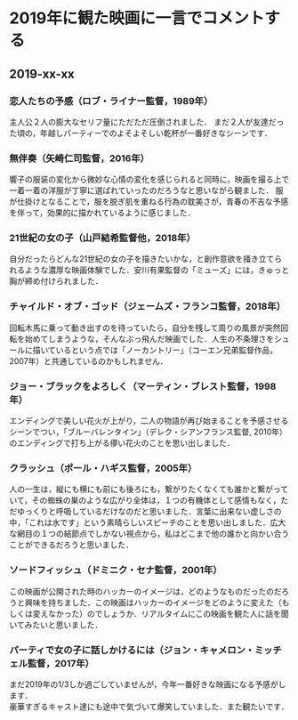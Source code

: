 # 2019年に観た映画に一言でコメントする

## 2019-xx-xx

### 恋人たちの予感（ロブ・ライナー監督，1989年）

主人公２人の膨大なセリフ量にただただ圧倒されました．
まだ２人が友達だった頃の，年越しパーティーでのよそよそしい乾杯が一番好きなシーンです．

### 無伴奏（矢崎仁司監督，2016年）

響子の服装の変化から微妙な心情の変化を感じられると同時に，映画を撮る上で一着一着の洋服が丁寧に選ばれていったのだろうなと思いながら観ました．
服が仕掛けとなることで，服を脱ぎ肌を重ねる行為の耽美さが，青春の不吉な予感を伴って，効果的に描かれているように感じました．

### 21世紀の女の子（山戸結希監督他，2018年）

自分だったらどんな21世紀の女の子を描きたいかな，と創作意欲を掻き立てられるような濃厚な映画体験でした．安川有果監督の「ミューズ」には，きゅっと胸が締め付けられました．

### チャイルド・オブ・ゴッド（ジェームズ・フランコ監督，2018年）

回転木馬に乗って動き出すのを待っていたら，自分を残して周りの風景が突然回転を始めてしまうような，そんなぶっ飛んだ映画でした．人生の不条理さをシュールに描いているという点では「ノーカントリー」（コーエン兄弟監督作品，2007年）と共通しているのかもしれません．

### ジョー・ブラックをよろしく（マーティン・ブレスト監督，1998年）

エンディングで美しい花火が上がり，二人の物語が再び始まることを予感させるシーンでつい，「ブルーバレンタイン」（デレク・シアンフランス監督, 2010年）のエンディングで打ち上がる儚い花火のことを思い出しました．

### クラッシュ（ポール・ハギス監督，2005年）

人の一生は，縦にも横にも前にも後ろにも，繋がりたくなくても誰かと繋がっていて，その蜘蛛の巣のような広がり全体は，１つの有機体として感情もなく，ただゆっくりと呼吸しているだけなのだと思いました．言葉に出来ない虚しさの中，「これは水です」という素晴らしいスピーチのことを思い出しました．広大な網目の１つの結節点でしかない視点から，私はどこまで他の誰かと向かい合うことができるだろうと思いました．

### ソードフィッシュ（ドミニク・セナ監督，2001年）

この映画が公開された時のハッカーのイメージは，どのようなものだったのだろうと興味を持ちました．この映画はハッカーのイメージをどのように変えた（もしくは変えなかった）のでしょうか．リアルタイムにこの映画を観た人に話を聞いてみたいと思いました．

### パーティで女の子に話しかけるには（ジョン・キャメロン・ミッチェル監督，2017年）

まだ2019年の1/3しか過ごしていませんが，今年一番好きな映画になる予感がします．  
豪華すぎるキャスト達にも途中で気づいて爆笑していました．また観たいです．